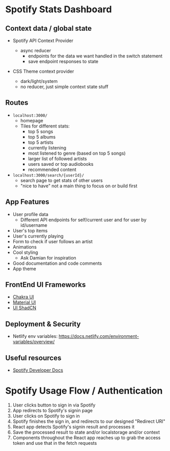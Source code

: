 # Spotify Stats Dashboard

## Context data / global state

- Spotify API Context Provider

  - async reducer
    - endpoints for the data we want handled in the switch statement
    - save endpoint responses to state

- CSS Theme context provider
  - dark/light/system
  - no reducer, just simple context state stuff

## Routes

- `localhost:3000/`
  - homepage
  - Tiles for different stats:
    - top 5 songs
    - top 5 albums
    - top 5 artists
    - currently listening
    - most listened to genre (based on top 5 songs)
    - larger list of followed artists
    - users saved or top audiobooks
    - recommended content
- `localhost:3000/search/{userId}/`
  - search page to get stats of other users
  - "nice to have" not a main thing to focus on or build first

## App Features

- User profile data
  - Different API endpoints for self/current user and for user by id/username
- User's top items
- User's currently playing
- Form to check if user follows an artist
- Animations
- Cool styling
  - Ask Damian for inspiration
- Good documentation and code comments
- App theme

## FrontEnd UI Frameworks

- [Chakra UI](https://v2.chakra-ui.com/)
- [Material UI](https://mui.com/)
- [UI ShadCN](https://ui.shadcn.com/)

## Deployment & Security

- Netlify env variables: https://docs.netlify.com/environment-variables/overview/

## Useful resources

- [Spotify Developer Docs](https://developer.spotify.com/documentation/web-api)

# Spotify Usage Flow / Authentication

1. User clicks button to sign in via Spotify
2. App redirects to Spotify's signin page
3. User clicks on Spotify to sign in
4. Spotify finishes the sign in, and redirects to our designed "Redirect URI"
5. React app detects Spotify's signin result and processes it
6. Save the processed result to state and/or localstorage and/or context
7. Components throughout the React app reaches up to grab the access token and use that in the fetch requests
